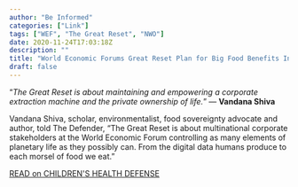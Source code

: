 ```yaml
---
author: "Be Informed"
categories: ["Link"]
tags: ["WEF", "The Great Reset", "NWO"]
date: 2020-11-24T17:03:18Z
description: ""
title: "World Economic Forums Great Reset Plan for Big Food Benefits Industry Not People"
draft: false
---
```


“*The Great Reset is about maintaining and empowering a corporate extraction machine and the private ownership of life.*” — **Vandana Shiva**  

Vandana Shiva, scholar, environmentalist, food sovereignty advocate and  author, told The Defender, “The Great Reset is about multinational  corporate stakeholders at the World Economic Forum controlling as many  elements of planetary life as they possibly can. From the digital data  humans produce to each morsel of food we eat.”  

[READ on CHILDREN'S HEALTH DEFENSE](https://childrenshealthdefense.org/defender/world-economic-forums-great-reset-plan-for-big-food-benefits-industry-not-people/)